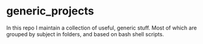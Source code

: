 # generic_projects
In this repo I maintain a collection of useful, generic stuff. Most of which are grouped by subject in folders, and based on bash shell scripts. 